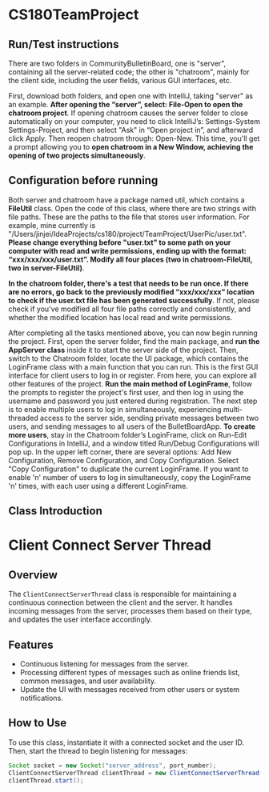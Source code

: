 # CS180TeamProject
## Run/Test instructions
There are two folders in CommunityBulletinBoard, one is "server", containing all the server-related code; the other is "chatroom", mainly for the client side, including the user fields, various GUI interfaces, etc. 

First, download both folders, and open one with IntelliJ, taking "server" as an example. **After opening the “server”, select: File-Open to open the chatroom project**. If opening chatroom causes the server folder to close automatically on your computer, you need to click IntelliJ’s: Settings-System Settings-Project, and then select "Ask" in “Open project in”, and afterward click Apply. Then reopen chatroom through: Open-New. This time, you'll get a prompt allowing you to **open chatroom in a New Window, achieving the opening of two projects simultaneously**.

## Configuration before running 
Both server and chatroom have a package named util, which contains a **FileUtil** class. Open the code of this class, where there are two strings with file paths. These are the paths to the file that stores user information. For example, mine currently is "/Users/jinjei/IdeaProjects/cs180/project/TeamProject/UserPic/user.txt". **Please change everything before "user.txt" to some path on your computer with read and write permissions, ending up with the format: “xxx/xxx/xxx/user.txt”. Modify all four places (two in chatroom-FileUtil, two in server-FileUtil)**. 

**In the chatroom folder, there's a test that needs to be run once. If there are no errors, go back to the previously modified “xxx/xxx/xxx” location to check if the user.txt file has been generated successfully**. If not, please check if you've modified all four file paths correctly and consistently, and whether the modified location has local read and write permissions.

After completing all the tasks mentioned above, you can now begin running the project. First, open the server folder, find the main package, and **run the AppServer class** inside it to start the server side of the project. Then, switch to the Chatroom folder, locate the UI package, which contains the LoginFrame class with a main function that you can run. This is the first GUI interface for client users to log in or register. From here, you can explore all other features of the project. **Run the main method of LoginFrame**, follow the prompts to register the project's first user, and then log in using the username and password you just entered during registration. The next step is to enable multiple users to log in simultaneously, experiencing multi-threaded access to the server side, sending private messages between two users, and sending messages to all users of the BulletBoardApp. **To create more users**, stay in the Chatroom folder’s LoginFrame, click on Run-Edit Configurations in IntelliJ, and a window titled Run/Debug Configurations will pop up. In the upper left corner, there are several options: Add New Configuration, Remove Configuration, and Copy Configuration. Select "Copy Configuration" to duplicate the current LoginFrame. If you want to enable 'n' number of users to log in simultaneously, copy the LoginFrame 'n' times, with each user using a different LoginFrame.


## Class Introduction
# Client Connect Server Thread

## Overview
The `ClientConnectServerThread` class is responsible for maintaining a continuous connection between the client and the server. It handles incoming messages from the server, processes them based on their type, and updates the user interface accordingly.

## Features
- Continuous listening for messages from the server.
- Processing different types of messages such as online friends list, common messages, and user availability.
- Update the UI with messages received from other users or system notifications.

## How to Use
To use this class, instantiate it with a connected socket and the user ID. Then, start the thread to begin listening for messages:

```java
Socket socket = new Socket("server_address", port_number);
ClientConnectServerThread clientThread = new ClientConnectServerThread(socket, "userId");
clientThread.start();
